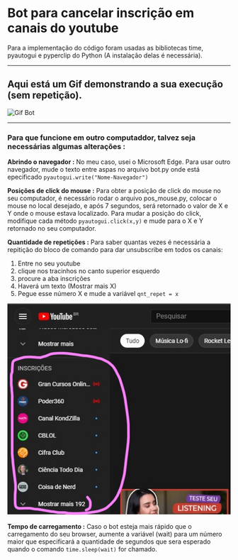 # Bot para cancelar inscrição em canais do youtube
Para a implementação do código foram usadas as bibliotecas time, pyautogui e pyperclip do Python (A instalação delas é necessária).

---

## Aqui está um Gif demonstrando a sua execução (sem repetição).
![Gif Bot](https://github.com/jonathan-maia/bot-unsubscribe-ytb/blob/main/images/gif.gif)

---

### Para que funcione em outro computaddor, talvez seja necessárias algumas alterações :
**Abrindo o navegador :** No meu caso, usei o Microsoft Edge. Para usar outro navegador, mude o texto entre aspas no arquivo bot.py onde está epecificado `pyautogui.write("Nome-Navegador")`

**Posições de click do mouse :** Para obter a posição de click do mouse no seu computador, é necessário rodar o arquivo pos_mouse.py, colocar o mouse no local desejado, e após 7 segundos, será retornado o valor de X e Y onde o mouse estava localizado. Para mudar a posição do click, modifique cada método `pyautogui.click(x,y)` e mude para o X e Y retornado no seu computador.

**Quantidade de repetições :** Para saber quantas vezes é necessária a repitição do bloco de comando para dar unsubscribe em todos os canais: 
1. Entre no seu youtube 
2. clique nos tracinhos no canto superior esquerdo
3. procure a aba inscrições
4. Haverá um texto (Mostrar mais X)
5. Pegue esse número X e mude a variável `qnt_repet = x` 

![Quantidade de repetições](https://github.com/jonathan-maia/bot-unsubscribe-ytb/blob/main/images/quantidade-repet.jpg)

**Tempo de carregamento :** Caso o bot esteja mais rápido que o carregamento do seu browser, aumente a variável (wait) para um número maior que especificará a quantidade de segundos que sera esperado quando o comando `time.sleep(wait)` for chamado.


